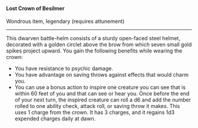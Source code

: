 #### Lost Crown of Besilmer

Wondrous item, legendary (requires attunement)

---

This dwarven battle-helm consists of a sturdy open-faced steel helmet, decorated with a golden circlet above the brow from which seven small gold spikes project upward. You gain the following benefits while wearing the crown:

- You have resistance to psychic damage.
- You have advantage on saving throws against effects that would charm you.
- You can use a bonus action to inspire one creature you can see that is within 60 feet of you and that can see or hear you. Once before the end of your next turn, the inspired creature can roll a d6 and add the number rolled to one ability check, attack roll, or saving throw it makes. This uses 1 charge from the crown. It has 3 charges, and it regains 1d3 expended charges daily at dawn.